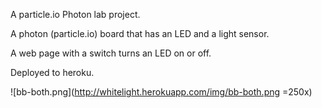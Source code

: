 A particle.io Photon lab project.

A photon (particle.io) board that has an LED and a light sensor.

A web page with a switch turns an LED on or off.

Deployed to heroku.

![bb-both.png](http://whitelight.herokuapp.com/img/bb-both.png =250x)

